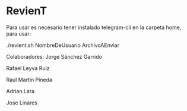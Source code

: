 # RevienT

Para usar es necesario tener instalado telegram-cli en la carpeta home, para usar:

./revient.sh NombreDeUsuario ArchivoAEnviar


Colaboradores:
Jorge Sánchez Garrido

Rafael Leyva Ruiz

Raul Martin Pineda

Adrian Lara

Jose Linares
